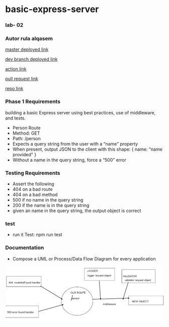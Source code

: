 # basic-express-server

### lab- 02

### Autor rula alqasem

[master deployed link ]()

[dev branch deployed link]()

[action link]()

[pull request link]()

[repo link]()

### Phase 1 Requirements

building a basic Express server using best practices, use of middleware, and tests.

- Person Route
- Method: GET
- Path: /person
- Expects a query string from the user with a “name” property
- When present, output JSON to the client with this shape: { name: "name provided" }
- Without a name in the query string, force a “500” error

### Testing Requirements

- Assert the following
- 404 on a bad route
- 404 on a bad method
- 500 if no name in the query string
- 200 if the name is in the query string
- given an name in the query string, the output object is correct

### test

- run it Test: npm run test

### Documentation

- Compose a UML or Process/Data Flow Diagram for every application

![lab2](lab2.png)
